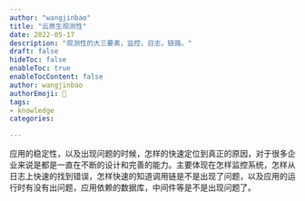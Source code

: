 ```yaml
---
author: "wangjinbao"
title: "云原生观测性"
date: 2022-05-17
description: "观测性的大三要素，监控，日志，链路。"
draft: false
hideToc: false
enableToc: true
enableTocContent: false
author: wangjinbao
authorEmoji: 👻
tags:
- knowledge
categories:

---
```


应用的稳定性，以及出现问题的时候，怎样的快速定位到真正的原因，对于很多企业来说是都是一直在不断的设计和完善的能力。主要体现在怎样监控系统，怎样从日志上快速的找到错误，怎样快速的知道调用链是不是出现了问题，以及应用的运行时有没有出问题，应用依赖的数据库，中间件等是不是出现问题了。
